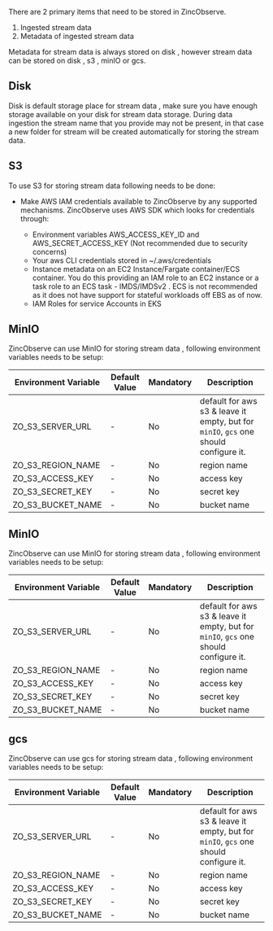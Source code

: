 
There are 2 primary items that need to be stored in ZincObserve. 

1. Ingested stream data
1. Metadata of ingested stream data

Metadata for stream data is always stored on disk , however stream data can be stored on disk , s3 , minIO or gcs.

## Disk

Disk is default storage place for stream data , make sure you have enough storage available on your disk for stream data storage. During data ingestion the stream name that you provide may not be present, in that case a new folder for stream will be created automatically for storing the stream data.

## S3

To use S3 for storing stream data following needs to be done:

* Make AWS IAM credentials available to ZincObserve by any supported mechanisms. ZincObserve uses AWS SDK which looks for credentials through:

    - Environment variables AWS_ACCESS_KEY_ID and AWS_SECRET_ACCESS_KEY (Not recommended due to security concerns)
    - Your aws CLI credentials stored in ~/.aws/credentials
    - Instance metadata on an EC2 Instance/Fargate container/ECS container. You do this providing an IAM role to an EC2 instance or a task role to an ECS task - IMDS/IMDSv2 . ECS is not recommended as it does not have support for stateful workloads off EBS as of now.
    - IAM Roles for service Accounts in EKS

  

## MinIO

ZincObserve can use MinIO for storing stream data , following environment variables needs to be setup:


| Environment Variable          | Default Value | Mandatory     | Description                                                               |
| ----------------------------- | ------------- |-------------- | ------------------------------------------------------------------------- |
| ZO_S3_SERVER_URL            | -             | No            | default for aws s3 & leave it empty, but for `minIO`, `gcs` one should configure it. |
| ZO_S3_REGION_NAME           | -             | No            | region name |
| ZO_S3_ACCESS_KEY            | -             | No            | access key |
| ZO_S3_SECRET_KEY            | -             | No            | secret key |
| ZO_S3_BUCKET_NAME           | -             | No            | bucket name |

## MinIO

ZincObserve can use MinIO for storing stream data , following environment variables needs to be setup:


| Environment Variable          | Default Value | Mandatory     | Description                                                               |
| ----------------------------- | ------------- |-------------- | ------------------------------------------------------------------------- |
| ZO_S3_SERVER_URL            | -             | No            | default for aws s3 & leave it empty, but for `minIO`, `gcs` one should configure it. |
| ZO_S3_REGION_NAME           | -             | No            | region name |
| ZO_S3_ACCESS_KEY            | -             | No            | access key |
| ZO_S3_SECRET_KEY            | -             | No            | secret key |
| ZO_S3_BUCKET_NAME           | -             | No            | bucket name |
                                         
## gcs

ZincObserve can use gcs for storing stream data , following environment variables needs to be setup:


| Environment Variable          | Default Value | Mandatory     | Description                                                               |
| ----------------------------- | ------------- |-------------- | ------------------------------------------------------------------------- |
| ZO_S3_SERVER_URL            | -             | No            | default for aws s3 & leave it empty, but for `minIO`, `gcs` one should configure it. |
| ZO_S3_REGION_NAME           | -             | No            | region name |
| ZO_S3_ACCESS_KEY            | -             | No            | access key |
| ZO_S3_SECRET_KEY            | -             | No            | secret key |
| ZO_S3_BUCKET_NAME           | -             | No            | bucket name |
